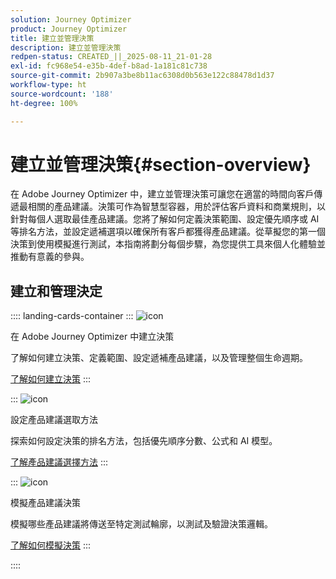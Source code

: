 ```yaml
---
solution: Journey Optimizer
product: Journey Optimizer
title: 建立並管理決策
description: 建立並管理決策
redpen-status: CREATED_||_2025-08-11_21-01-28
exl-id: fc968e54-e35b-4def-b8ad-1a181c81c738
source-git-commit: 2b907a3be8b11ac6308d0b563e122c88478d1d37
workflow-type: ht
source-wordcount: '188'
ht-degree: 100%

---
```


# 建立並管理決策{#section-overview}

在 Adobe Journey Optimizer 中，建立並管理決策可讓您在適當的時間向客戶傳遞最相關的產品建議。決策可作為智慧型容器，用於評估客戶資料和商業規則，以針對每個人選取最佳產品建議。您將了解如何定義決策範圍、設定優先順序或 AI 等排名方法，並設定遞補選項以確保所有客戶都獲得產品建議。從草擬您的第一個決策到使用模擬進行測試，本指南將劃分每個步驟，為您提供工具來個人化體驗並推動有意義的參與。

## 建立和管理決定

:::: landing-cards-container
:::
![icon](https://cdn.experienceleague.adobe.com/icons/circle-play.svg?lang=zh-Hant)

在 Adobe Journey Optimizer 中建立決策

了解如何建立決策、定義範圍、設定遞補產品建議，以及管理整個生命週期。

[了解如何建立決策](../using/offers/offer-activities/create-offer-activities.md)
:::

:::
![icon](https://cdn.experienceleague.adobe.com/icons/gear.svg?lang=zh-Hant)

設定產品建議選取方法

探索如何設定決策的排名方法，包括優先順序分數、公式和 AI 模型。

[了解產品建議選擇方法](../using/offers/offer-activities/configure-offer-selection.md)
:::

:::
![icon](https://cdn.experienceleague.adobe.com/icons/code-branch.svg?lang=zh-Hant)

模擬產品建議決策

模擬哪些產品建議將傳送至特定測試輪廓，以測試及驗證決策邏輯。

[了解如何模擬決策](../using/offers/offer-activities/simulation.md)
:::

::::
